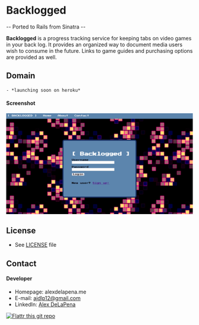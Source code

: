 Backlogged 
======

-- Ported to Rails from Sinatra --

**Backlogged** is a progress tracking service for keeping tabs on video games in your back log. It provides an organized way to document media users wish to consume in the future. Links to game guides and purchasing options are provided as well.

## Domain
	- *launching soon on heroku*

#### Screenshot
![Backlogged](https://github.com/ajdlp/ajdlp.github.io/blob/master/images/Backlogged.png)


## License 
* See [LICENSE](https://github.com/ajdlp/Backlogged/blob/master/LICENSE) file


## Contact
#### Developer
* Homepage: alexdelapena.me
* E-mail: ajdlp12@gmail.com
* LinkedIn: [Alex DeLaPena](https://linkedin.com/in/alexdelapena)

[![Flattr this git repo](http://api.flattr.com/button/flattr-badge-large.png)](https://flattr.com/submit/auto?user_id=username&url=https://github.com/username/sw-name&title=sw-name&language=&tags=github&category=software) 